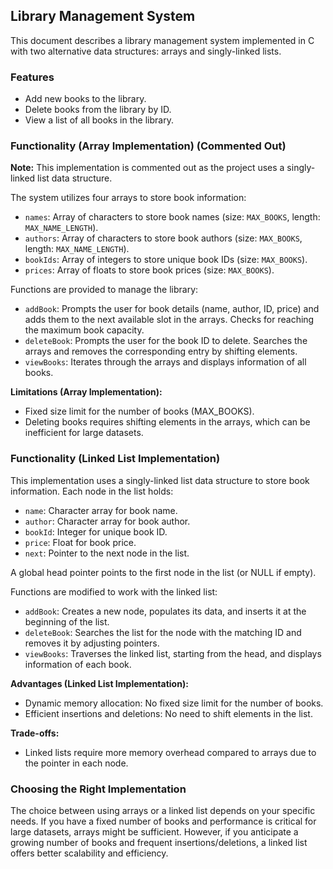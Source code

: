 ## Library Management System

This document describes a library management system implemented in C with two alternative data structures: arrays and singly-linked lists.

### Features

* Add new books to the library.
* Delete books from the library by ID.
* View a list of all books in the library.

### Functionality (Array Implementation) (Commented Out)

**Note:** This implementation is commented out as the project uses a singly-linked list data structure.

The system utilizes four arrays to store book information:

* `names`: Array of characters to store book names (size: `MAX_BOOKS`, length: `MAX_NAME_LENGTH`).
* `authors`: Array of characters to store book authors (size: `MAX_BOOKS`, length: `MAX_NAME_LENGTH`).
* `bookIds`: Array of integers to store unique book IDs (size: `MAX_BOOKS`).
* `prices`: Array of floats to store book prices (size: `MAX_BOOKS`).

Functions are provided to manage the library:

* `addBook`: Prompts the user for book details (name, author, ID, price) and adds them to the next available slot in the arrays. Checks for reaching the maximum book capacity.
* `deleteBook`: Prompts the user for the book ID to delete. Searches the arrays and removes the corresponding entry by shifting elements.
* `viewBooks`: Iterates through the arrays and displays information of all books.

**Limitations (Array Implementation):**

* Fixed size limit for the number of books (MAX_BOOKS).
* Deleting books requires shifting elements in the arrays, which can be inefficient for large datasets.

### Functionality (Linked List Implementation)

This implementation uses a singly-linked list data structure to store book information. Each node in the list holds:

* `name`: Character array for book name.
* `author`: Character array for book author.
* `bookId`: Integer for unique book ID.
* `price`: Float for book price.
* `next`: Pointer to the next node in the list.

A global head pointer points to the first node in the list (or NULL if empty).

Functions are modified to work with the linked list:

* `addBook`: Creates a new node, populates its data, and inserts it at the beginning of the list.
* `deleteBook`: Searches the list for the node with the matching ID and removes it by adjusting pointers.
* `viewBooks`: Traverses the linked list, starting from the head, and displays information of each book.

**Advantages (Linked List Implementation):**

* Dynamic memory allocation: No fixed size limit for the number of books.
* Efficient insertions and deletions: No need to shift elements in the list.

**Trade-offs:**

* Linked lists require more memory overhead compared to arrays due to the pointer in each node.

### Choosing the Right Implementation

The choice between using arrays or a linked list depends on your specific needs. If you have a fixed number of books and performance is critical for large datasets, arrays might be sufficient. However, if you anticipate a growing number of books and frequent insertions/deletions, a linked list offers better scalability and efficiency.

